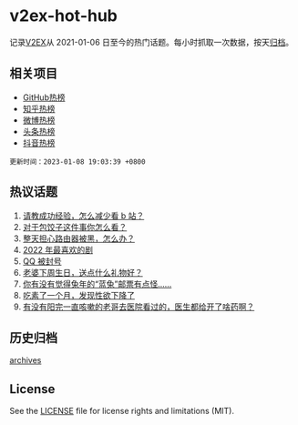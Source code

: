 # v2ex-hot-hub

 记录[V2EX](https://www.v2ex.com/)从 2021-01-06 日至今的热门话题。每小时抓取一次数据，按天[归档](archives)。
 
 ## 相关项目

- [GitHub热榜](https://github.com/snaildev/github-hot-hub)
- [知乎热榜](https://github.com/snaildev/zhihu-hot-hub)
- [微博热榜](https://github.com/snaildev/weibo-hot-hub)
- [头条热榜](https://github.com/snaildev/toutiao-hot-hub)
- [抖音热榜](https://github.com/snaildev/douyin-hot-hub)


 `更新时间：2023-01-08 19:03:39 +0800`

## 热议话题

1. [请教成功经验，怎么减少看 b 站？](https://www.v2ex.com/t/907263)
1. [对于包饺子这件事你怎么看？](https://www.v2ex.com/t/907248)
1. [整天担心路由器被黑，怎么办？](https://www.v2ex.com/t/907250)
1. [2022 年最喜欢的剧](https://www.v2ex.com/t/907303)
1. [QQ 被封号](https://www.v2ex.com/t/907325)
1. [老婆下周生日，送点什么礼物好？](https://www.v2ex.com/t/907326)
1. [你有没有觉得兔年的“蓝兔”邮票有点怪……](https://www.v2ex.com/t/907337)
1. [吃素了一个月，发现性欲下降了](https://www.v2ex.com/t/907290)
1. [有没有阳完一直咳嗽的老哥去医院看过的，医生都给开了啥药啊？](https://www.v2ex.com/t/907327)

## 历史归档

[archives](archives)

## License

See the [LICENSE](LICENSE) file for license rights and limitations (MIT).
